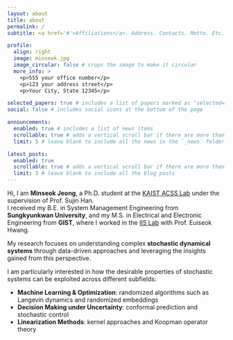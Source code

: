 ```yaml
---
layout: about
title: about
permalink: /
subtitle: <a href='#'>Affiliations</a>. Address. Contacts. Motto. Etc.

profile:
  align: right
  image: minseok.jpg
  image_circular: false # crops the image to make it circular
  more_info: >
    <p>555 your office number</p>
    <p>123 your address street</p>
    <p>Your City, State 12345</p>

selected_papers: true # includes a list of papers marked as "selected={true}"
social: false # includes social icons at the bottom of the page

announcements:
  enabled: true # includes a list of news items
  scrollable: true # adds a vertical scroll bar if there are more than 3 news items
  limit: 5 # leave blank to include all the news in the `_news` folder

latest_posts:
  enabled: true
  scrollable: true # adds a vertical scroll bar if there are more than 3 new posts items
  limit: 3 # leave blank to include all the blog posts
---
```


Hi, I am **Minseok Jeong**, a Ph.D. student at the [KAIST ACSS Lab](http://acss.kaist.ac.kr/) under the supervision of Prof. Sujin Han.  
I received my B.E. in System Management Engineering from **Sungkyunkwan University**, and my M.S. in Electrical and Electronic Engineering from **GIST**, where I worked in the [IIS Lab](https://iis.gist.ac.kr/isp/) with Prof. Euiseok Hwang.

My research focuses on understanding complex **stochastic dynamical systems** through data-driven approaches and leveraging the insights gained from this perspective.  

I am particularly interested in how the desirable properties of stochastic systems can be exploited across different subfields:
- **Machine Learning & Optimization**: randomized algorithms such as Langevin dynamics and randomized embeddings  
- **Decision Making under Uncertainty**: conformal prediction and stochastic control  
- **Linearization Methods**: kernel approaches and Koopman operator theory
